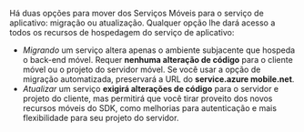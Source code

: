 Há duas opções para mover dos Serviços Móveis para o serviço de aplicativo: migração ou atualização. Qualquer opção lhe dará acesso a todos os recursos de hospedagem do serviço de aplicativo:

* *Migrando* um serviço altera apenas o ambiente subjacente que hospeda o back-end móvel. Requer **nenhuma alteração de código** para o cliente móvel ou o projeto do servidor móvel. Se você usar a opção de migração automatizada, preservará a URL do **service.azure mobile.net**. 
* *Atualizar* um serviço **exigirá alterações de código** para o servidor e projeto do cliente, mas permitirá que você tirar proveito dos novos recursos móveis do SDK, como melhorias para autenticação e mais flexibilidade para seu projeto do servidor.

<!---HONumber=Nov15_HO3-->